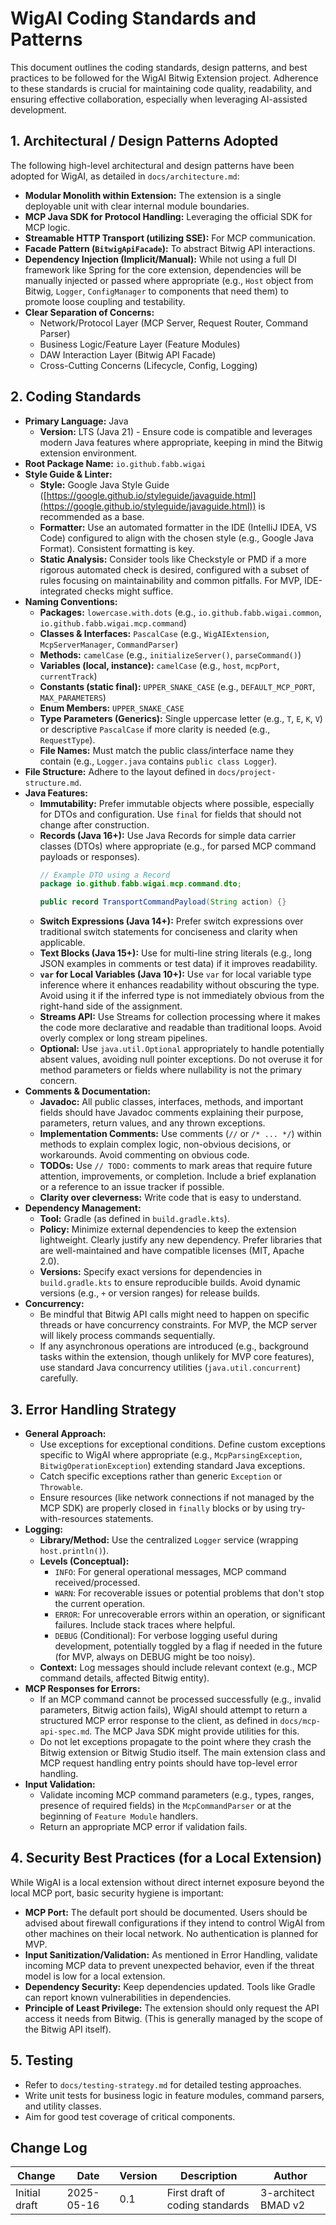 # WigAI Coding Standards and Patterns

This document outlines the coding standards, design patterns, and best practices to be followed for the WigAI Bitwig Extension project. Adherence to these standards is crucial for maintaining code quality, readability, and ensuring effective collaboration, especially when leveraging AI-assisted development.

## 1. Architectural / Design Patterns Adopted

The following high-level architectural and design patterns have been adopted for WigAI, as detailed in `docs/architecture.md`:

* **Modular Monolith within Extension:** The extension is a single deployable unit with clear internal module boundaries.
* **MCP Java SDK for Protocol Handling:** Leveraging the official SDK for MCP logic.
* **Streamable HTTP Transport (utilizing SSE):** For MCP communication.
* **Facade Pattern (`BitwigApiFacade`):** To abstract Bitwig API interactions.
* **Dependency Injection (Implicit/Manual):** While not using a full DI framework like Spring for the core extension, dependencies will be manually injected or passed where appropriate (e.g., `Host` object from Bitwig, `Logger`, `ConfigManager` to components that need them) to promote loose coupling and testability.
* **Clear Separation of Concerns:**
    * Network/Protocol Layer (MCP Server, Request Router, Command Parser)
    * Business Logic/Feature Layer (Feature Modules)
    * DAW Interaction Layer (Bitwig API Facade)
    * Cross-Cutting Concerns (Lifecycle, Config, Logging)

## 2. Coding Standards

* **Primary Language:** Java
    * **Version:** LTS (Java 21) - Ensure code is compatible and leverages modern Java features where appropriate, keeping in mind the Bitwig extension environment.
* **Root Package Name:** `io.github.fabb.wigai`
* **Style Guide & Linter:**
    * **Style:** Google Java Style Guide ([https://google.github.io/styleguide/javaguide.html](https://google.github.io/styleguide/javaguide.html)) is recommended as a base.
    * **Formatter:** Use an automated formatter in the IDE (IntelliJ IDEA, VS Code) configured to align with the chosen style (e.g., Google Java Format). Consistent formatting is key.
    * **Static Analysis:** Consider tools like Checkstyle or PMD if a more rigorous automated check is desired, configured with a subset of rules focusing on maintainability and common pitfalls. For MVP, IDE-integrated checks might suffice.
* **Naming Conventions:**
    * **Packages:** `lowercase.with.dots` (e.g., `io.github.fabb.wigai.common`, `io.github.fabb.wigai.mcp.command`)
    * **Classes & Interfaces:** `PascalCase` (e.g., `WigAIExtension`, `McpServerManager`, `CommandParser`)
    * **Methods:** `camelCase` (e.g., `initializeServer()`, `parseCommand()`)
    * **Variables (local, instance):** `camelCase` (e.g., `host`, `mcpPort`, `currentTrack`)
    * **Constants (static final):** `UPPER_SNAKE_CASE` (e.g., `DEFAULT_MCP_PORT`, `MAX_PARAMETERS`)
    * **Enum Members:** `UPPER_SNAKE_CASE`
    * **Type Parameters (Generics):** Single uppercase letter (e.g., `T`, `E`, `K`, `V`) or descriptive `PascalCase` if more clarity is needed (e.g., `RequestType`).
    * **File Names:** Must match the public class/interface name they contain (e.g., `Logger.java` contains `public class Logger`).
* **File Structure:** Adhere to the layout defined in `docs/project-structure.md`.
* **Java Features:**
    * **Immutability:** Prefer immutable objects where possible, especially for DTOs and configuration. Use `final` for fields that should not change after construction.
    * **Records (Java 16+):** Use Java Records for simple data carrier classes (DTOs) where appropriate (e.g., for parsed MCP command payloads or responses).
        ```java
        // Example DTO using a Record
        package io.github.fabb.wigai.mcp.command.dto;

        public record TransportCommandPayload(String action) {}
        ```
    * **Switch Expressions (Java 14+):** Prefer switch expressions over traditional switch statements for conciseness and clarity when applicable.
    * **Text Blocks (Java 15+):** Use for multi-line string literals (e.g., long JSON examples in comments or test data) if it improves readability.
    * **`var` for Local Variables (Java 10+):** Use `var` for local variable type inference where it enhances readability without obscuring the type. Avoid using it if the inferred type is not immediately obvious from the right-hand side of the assignment.
    * **Streams API:** Use Streams for collection processing where it makes the code more declarative and readable than traditional loops. Avoid overly complex or long stream pipelines.
    * **Optional:** Use `java.util.Optional` appropriately to handle potentially absent values, avoiding null pointer exceptions. Do not overuse it for method parameters or fields where nullability is not the primary concern.
* **Comments & Documentation:**
    * **Javadoc:** All public classes, interfaces, methods, and important fields should have Javadoc comments explaining their purpose, parameters, return values, and any thrown exceptions.
    * **Implementation Comments:** Use comments (`//` or `/* ... */`) within methods to explain complex logic, non-obvious decisions, or workarounds. Avoid commenting on obvious code.
    * **TODOs:** Use `// TODO:` comments to mark areas that require future attention, improvements, or completion. Include a brief explanation or a reference to an issue tracker if possible.
    * **Clarity over cleverness:** Write code that is easy to understand.
* **Dependency Management:**
    * **Tool:** Gradle (as defined in `build.gradle.kts`).
    * **Policy:** Minimize external dependencies to keep the extension lightweight. Clearly justify any new dependency. Prefer libraries that are well-maintained and have compatible licenses (MIT, Apache 2.0).
    * **Versions:** Specify exact versions for dependencies in `build.gradle.kts` to ensure reproducible builds. Avoid dynamic versions (e.g., `+` or version ranges) for release builds.
* **Concurrency:**
    * Be mindful that Bitwig API calls might need to happen on specific threads or have concurrency constraints. For MVP, the MCP server will likely process commands sequentially.
    * If any asynchronous operations are introduced (e.g., background tasks within the extension, though unlikely for MVP core features), use standard Java concurrency utilities (`java.util.concurrent`) carefully.

## 3. Error Handling Strategy

* **General Approach:**
    * Use exceptions for exceptional conditions. Define custom exceptions specific to WigAI where appropriate (e.g., `McpParsingException`, `BitwigOperationException`) extending standard Java exceptions.
    * Catch specific exceptions rather than generic `Exception` or `Throwable`.
    * Ensure resources (like network connections if not managed by the MCP SDK) are properly closed in `finally` blocks or by using try-with-resources statements.
* **Logging:**
    * **Library/Method:** Use the centralized `Logger` service (wrapping `host.println()`).
    * **Levels (Conceptual):**
        * `INFO`: For general operational messages, MCP command received/processed.
        * `WARN`: For recoverable issues or potential problems that don't stop the current operation.
        * `ERROR`: For unrecoverable errors within an operation, or significant failures. Include stack traces where helpful.
        * `DEBUG` (Conditional): For verbose logging useful during development, potentially toggled by a flag if needed in the future (for MVP, always on DEBUG might be too noisy).
    * **Context:** Log messages should include relevant context (e.g., MCP command details, affected Bitwig entity).
* **MCP Responses for Errors:**
    * If an MCP command cannot be processed successfully (e.g., invalid parameters, Bitwig action fails), WigAI should attempt to return a structured MCP error response to the client, as defined in `docs/mcp-api-spec.md`. The MCP Java SDK might provide utilities for this.
    * Do not let exceptions propagate to the point where they crash the Bitwig extension or Bitwig Studio itself. The main extension class and MCP request handling entry points should have top-level error handling.
* **Input Validation:**
    * Validate incoming MCP command parameters (e.g., types, ranges, presence of required fields) in the `McpCommandParser` or at the beginning of `Feature Module` handlers.
    * Return an appropriate MCP error if validation fails.

## 4. Security Best Practices (for a Local Extension)

While WigAI is a local extension without direct internet exposure beyond the local MCP port, basic security hygiene is important:

* **MCP Port:** The default port should be documented. Users should be advised about firewall configurations if they intend to control WigAI from other machines on their local network. No authentication is planned for MVP.
* **Input Sanitization/Validation:** As mentioned in Error Handling, validate incoming MCP data to prevent unexpected behavior, even if the threat model is low for a local extension.
* **Dependency Security:** Keep dependencies updated. Tools like Gradle can report known vulnerabilities in dependencies.
* **Principle of Least Privilege:** The extension should only request the API access it needs from Bitwig. (This is generally managed by the scope of the Bitwig API itself).

## 5. Testing

* Refer to `docs/testing-strategy.md` for detailed testing approaches.
* Write unit tests for business logic in feature modules, command parsers, and utility classes.
* Aim for good test coverage of critical components.

## Change Log

| Change        | Date       | Version | Description                  | Author              |
| ------------- | ---------- | ------- | ---------------------------- | ------------------- |
| Initial draft | 2025-05-16 | 0.1     | First draft of coding standards | 3-architect BMAD v2 |